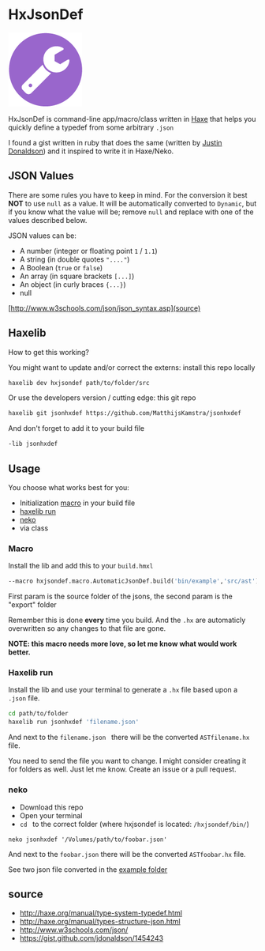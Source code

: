 # HxJsonDef

![](icon.png)

HxJsonDef is command-line app/macro/class written in [Haxe](http://www.haxe.org) that helps you quickly define a typedef from some arbitrary `.json`

I found a gist written in ruby that does the same (written by [Justin Donaldson](https://gist.github.com/jdonaldson/1454243)) and it inspired to write it in Haxe/Neko.

## JSON Values

There are some rules you have to keep in mind.
For the conversion it best **NOT** to use `null` as a value.
It will be automatically converted to `Dynamic`, but if you know what the value will be; remove `null` and replace with one of the values described below.

JSON values can be:

- A number (integer or floating point `1` / `1.1`)
- A string (in double quotes `"...."`)
- A Boolean (`true` or `false`)
- An array (in square brackets `[...]`)
- An object (in curly braces `{...}`)
- null

[http://www.w3schools.com/json/json_syntax.asp](source)




## Haxelib

How to get this working?


You might want to update and/or correct the externs: install this repo locally

```bash
haxelib dev hxjsondef path/to/folder/src
```

Or use the developers version / cutting edge: this git repo

```bash
haxelib git jsonhxdef https://github.com/MatthijsKamstra/jsonhxdef
```

And don't forget to add it to your build file

```bash
-lib jsonhxdef
```



## Usage

You choose what works best for you:

- Initialization [macro](#macro) in your build file
- [haxelib run](#haxerun)
- [neko](#neko)
- via class

<a href="#macro"></a>
### Macro

Install the lib and add this to your `build.hmxl`

```haxe
--macro hxjsondef.macro.AutomaticJsonDef.build('bin/example','src/ast')
```

First param is the source folder of the jsons, the second param is the "export" folder

Remember this is done **every** time you build. And the `.hx` are automaticly overwritten so any changes to that file are gone.

**NOTE: this macro needs more love, so let me know what would work better.**


<a href="#haxerun"></a>
### Haxelib run

Install the lib and use your terminal to generate a `.hx` file based upon a `.json` file.

```bash
cd path/to/folder
haxelib run jsonhxdef 'filename.json'
```

And next to the `filename.json ` there will be the converted `ASTfilename.hx` file.

You need to send the file you want to change. I might consider creating it for folders as well. Just let me know. Create an issue or a pull request. 

<a href="#neko"></a>
### neko

- Download this repo
- Open your terminal
- `cd ` to the correct folder (where hxjsondef is located: `/hxjsondef/bin/`)

```
neko jsonhxdef '/Volumes/path/to/foobar.json'
```

And next to the `foobar.json` there will be the converted `ASTfoobar.hx` file.

See two json file converted in the [example folder](bin/example)



## source

- <http://haxe.org/manual/type-system-typedef.html>
- <http://haxe.org/manual/types-structure-json.html>
- <http://www.w3schools.com/json/>
- <https://gist.github.com/jdonaldson/1454243>
